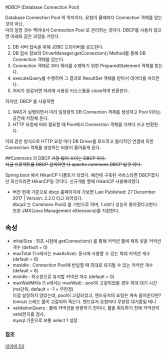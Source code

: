 #DBCP (Database Connection Pool)
 
Database Connection Pool 의 약자이다. 요청이 올때마다 Connection 객체를 얻는 것이 아닌,  
미리 일정 갯수 찍어내서 Connection Pool 로 관리하는 것이다. DBCP를 사용치 않으면 아래와 같은 과정을 거친다.

1) DB 서버 접속을 위해 JDBC 드라이버를 로드한다.
2) DB 접속 정보와 DriverManager.getConnection() Method를 통해 DB Connection 객체를 얻는다.
3) Connection 객체로 부터 쿼리를 수행하기 위한 PreparedStatement 객체를 받는다.
4) executeQuery를 수행하여 그 결과로 ResultSet 객체를 받아서 데이터를 처리한다.
5) 처리가 완료되면 처리에 사용된 리소스들을 close하여 반환한다.

하지만, DBCP 를 사용하면

1) WAS가 실행되면서 미리 일정량의 DB Connection 객체를 생성하고 Pool 이라는 공간에 저장해 둔다.
2) HTTP 요청에 따라 필요할 때 Pool에서 Connection 객체를 가져다 쓰고 반환한다.  

이와 같은 방식으로 HTTP 요청 마다 DB Driver를 로드하고 물리적인 연결에 의한 Connection 객체를 생성하는 비용이 줄어들게 된다.

##Commons 의 DBCP
~~가장 많이 쓰이는 DBCP 이다.  
지금 프로젝트들 DBCP 검색하면 다 apache commons DBCP 일것 이다.~~

Spring boot 에서 HikariCP 디폴트가 되었다.
예전에 구축된 서비스라면 DBCP겠지만 최신이라면 HikariCP일 것이다.
신규개발 할때 HikariCP 사용해야겠다


- 버전 
현재 기준으로 dbcp 홈페이지에 가보면 Last Published: 27 December 2017 | Version: 2.2.0 라고 되어있다.  
dbcp2 는 Commons Pool2 를 기반으로 하며, 1.x보다 성능이 좋아졌다고한다. 또한 JMX(Java Management eXtensions)를 지원한다.

## 속성

- initialSize : 최초 시점에 getConnection() 를 통해 커넥션 풀에 채워 넣을 커넥션 개수 (default = 0)
- maxTotal (1.x에서는 maxActive): 동시에 사용할 수 있는 최대 커넥션 개수 (default = 8)
- maxIdle : Connection Pool에 반납할 때 최대로 유지될 수 있는 커넥션 개수 (default = 8)
- minIdle : 최소한으로 유지할 커넥션 개수 (default = 0)
- maxWaitMillis (1.x에서는 maxWait) : pool이 고갈되었을 경우 최대 대기 시간 (ms단위, default = -1 = 무한정)  
  이걸 설정하지 않았는데, pool이 고갈되었고, 엔드유저의 요청은 계속 들어온다면?  
    tomcat 스레드 풀이 고갈되어 죽는다. 엔드유저 요청마다 무한정 대기중일 테니
- validationQuery : 풀에 커넥션을 반환하기 전이나, 풀을 획득하기 전에 커넥션이 valid한지를 검사,  
   mysql 기준으로 보통 select 1 설정

### 참조

[네이버 D2](https://d2.naver.com/helloworld/5102792)